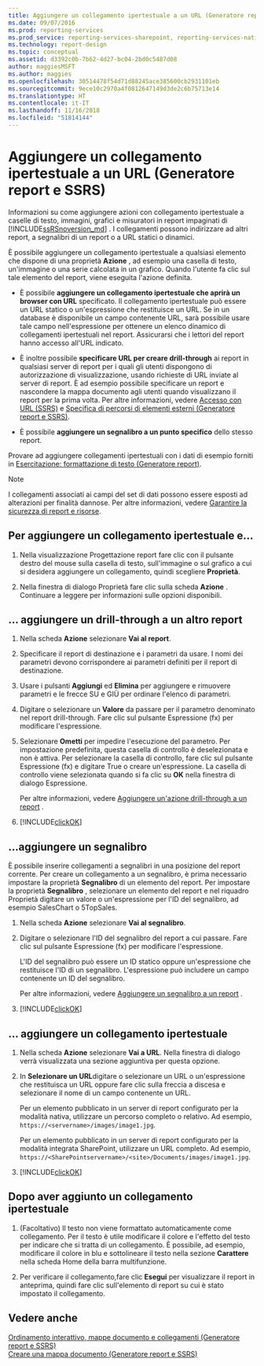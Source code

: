 ```yaml
---
title: Aggiungere un collegamento ipertestuale a un URL (Generatore report e SSRS) | Microsoft Docs
ms.date: 09/07/2016
ms.prod: reporting-services
ms.prod_service: reporting-services-sharepoint, reporting-services-native
ms.technology: report-design
ms.topic: conceptual
ms.assetid: d3392c0b-7b62-4d27-bc04-2bd0c5487d08
author: maggiesMSFT
ms.author: maggies
ms.openlocfilehash: 30514478f54d71d88245ace385600cb2931101eb
ms.sourcegitcommit: 9ece10c2970a4f0812647149d3de2c6b75713e14
ms.translationtype: HT
ms.contentlocale: it-IT
ms.lasthandoff: 11/16/2018
ms.locfileid: "51814144"
---
```

# <a name="add-a-hyperlink-to-a-url-report-builder-and-ssrs"></a>Aggiungere un collegamento ipertestuale a un URL (Generatore report e SSRS)
Informazioni su come aggiungere azioni con collegamento ipertestuale a caselle di testo, immagini, grafici e misuratori in report impaginati di [!INCLUDE[ssRSnoversion_md](../../includes/ssrsnoversion-md.md)]  . I collegamenti possono indirizzare ad altri report, a segnalibri di un report o a URL statici o dinamici. 

 È possibile aggiungere un collegamento ipertestuale a qualsiasi elemento che dispone di una proprietà **Azione** , ad esempio una casella di testo, un'immagine o una serie calcolata in un grafico. Quando l'utente fa clic sul tale elemento del report, viene eseguita l'azione definita.  
  
*   È possibile **aggiungere un collegamento ipertestuale che aprirà un browser con URL** specificato. Il collegamento ipertestuale può essere un URL statico o un'espressione che restituisce un URL. Se in un database è disponibile un campo contenente URL, sarà possibile usare tale campo nell'espressione per ottenere un elenco dinamico di collegamenti ipertestuali nel report. Assicurarsi che i lettori del report hanno accesso all'URL indicato.  
   
*  È inoltre possibile **specificare URL per creare drill-through** ai report in qualsiasi server di report per i quali gli utenti dispongono di autorizzazione di visualizzazione, usando richieste di URL inviate al server di report. È ad esempio possibile specificare un report e nascondere la mappa documento agli utenti quando visualizzano il report per la prima volta. Per altre informazioni, vedere [Accesso con URL &#40;SSRS&#41;](../../reporting-services/url-access-ssrs.md) e [Specifica di percorsi di elementi esterni &#40;Generatore report e SSRS&#41;](../../reporting-services/report-design/specifying-paths-to-external-items-report-builder-and-ssrs.md).
 
 *  È possibile **aggiungere un segnalibro a un punto specifico** dello stesso report. 
  
Provare ad aggiungere collegamenti ipertestuali con i dati di esempio forniti in [Esercitazione: formattazione di testo &#40;Generatore report&#41;](../../reporting-services/tutorial-format-text-report-builder.md).  
  
> [!NOTE]  
>  I collegamenti associati ai campi del set di dati possono essere esposti ad alterazioni per finalità dannose. Per altre informazioni, vedere [Garantire la sicurezza di report e risorse](../../reporting-services/security/secure-reports-and-resources.md).  
  
## <a name="to-add-a-hyperlink-and"></a>Per aggiungere un collegamento ipertestuale e...   
  
1.  Nella visualizzazione Progettazione report fare clic con il pulsante destro del mouse sulla casella di testo, sull'immagine o sul grafico a cui si desidera aggiungere un collegamento, quindi scegliere **Proprietà**.  
  
2.  Nella finestra di dialogo Proprietà fare clic sulla scheda **Azione** . Continuare a leggere per informazioni sulle opzioni disponibili.  

## <a name="-add-drillthrough-to-another-report"></a>... aggiungere un drill-through a un altro report

1. Nella scheda **Azione** selezionare **Vai al report**. 

2. Specificare il report di destinazione e i parametri da usare. I nomi dei parametri devono corrispondere ai parametri definiti per il report di destinazione. 

3. Usare i pulsanti **Aggiungi** ed **Elimina** per aggiungere e rimuovere parametri e le frecce SU e GIÙ per ordinare l'elenco di parametri.

4.  Digitare o selezionare un **Valore** da passare per il parametro denominato nel report drill-through. Fare clic sul pulsante Espressione (fx) per modificare l'espressione.

5. Selezionare **Ometti** per impedire l'esecuzione del parametro. Per impostazione predefinita, questa casella di controllo è deselezionata e non è attiva. Per selezionare la casella di controllo, fare clic sul pulsante Espressione (fx) e digitare True o creare un'espressione. La casella di controllo viene selezionata quando si fa clic su **OK** nella finestra di dialogo Espressione.
  
   Per altre informazioni, vedere [Aggiungere un'azione drill-through a un report](../../reporting-services/report-design/add-a-drillthrough-action-on-a-report-report-builder-and-ssrs.md) . 
   
6. [!INCLUDE[clickOK](../../includes/clickok-md.md)]  
   
## <a name="-add-a-bookmark"></a>...aggiungere un segnalibro

È possibile inserire collegamenti a segnalibri in una posizione del report corrente. Per creare un collegamento a un segnalibro, è prima necessario impostare la proprietà **Segnalibro** di un elemento del report. Per impostare la proprietà **Segnalibro** , selezionare un elemento del report e nel riquadro Proprietà digitare un valore o un'espressione per l'ID del segnalibro, ad esempio SalesChart o 5TopSales.

1. Nella scheda **Azione** selezionare **Vai al segnalibro**. 

2. Digitare o selezionare l'ID del segnalibro del report a cui passare. Fare clic sul pulsante Espressione (fx) per modificare l'espressione. 

   L'ID del segnalibro può essere un ID statico oppure un'espressione che restituisce l'ID di un segnalibro. L'espressione può includere un campo contenente un ID del segnalibro.
   
   Per altre informazioni, vedere [Aggiungere un segnalibro a un report](../../reporting-services/report-design/add-a-bookmark-to-a-report-report-builder-and-ssrs.md) .
   
3. [!INCLUDE[clickOK](../../includes/clickok-md.md)]  

## <a name="-add-a-hyperlink"></a>... aggiungere un collegamento ipertestuale 
  
1. Nella scheda **Azione** selezionare **Vai a URL**. Nella finestra di dialogo verrà visualizzata una sezione aggiuntiva per questa opzione.  
  
4.  In **Selezionare un URL**digitare o selezionare un URL o un'espressione che restituisca un URL oppure fare clic sulla freccia a discesa e selezionare il nome di un campo contenente un URL. 

    Per un elemento pubblicato in un server di report configurato per la modalità nativa, utilizzare un percorso completo o relativo. Ad esempio, `https://<servername>/images/image1.jpg`. 
    
    Per un elemento pubblicato in un server di report configurato per la modalità integrata SharePoint, utilizzare un URL completo. Ad esempio, `https://<SharePointservername>/<site>/Documents/images/image1.jpg`.
  
5.  [!INCLUDE[clickOK](../../includes/clickok-md.md)]  

## <a name="after-you-add-a-hyperlink"></a>Dopo aver aggiunto un collegamento ipertestuale
  
1.  (Facoltativo) Il testo non viene formattato automaticamente come collegamento. Per il testo è utile modificare il colore e l'effetto del testo per indicare che si tratta di un collegamento. È possibile, ad esempio, modificare il colore in blu e sottolineare il testo nella sezione **Carattere** nella scheda Home della barra multifunzione.  
  
7.  Per verificare il collegamento,fare clic **Esegui** per visualizzare il report in anteprima, quindi fare clic sull'elemento di report su cui è stato impostato il collegamento.  
  
## <a name="see-also"></a>Vedere anche  
 [Ordinamento interattivo, mappe documento e collegamenti &#40;Generatore report e SSRS&#41;](../../reporting-services/report-design/interactive-sort-document-maps-and-links-report-builder-and-ssrs.md)   
 [Creare una mappa documento &#40;Generatore report e SSRS&#41;](../../reporting-services/report-design/create-a-document-map-report-builder-and-ssrs.md)  
  
  
